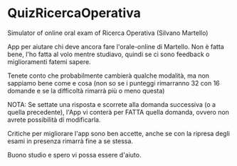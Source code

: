 # QuizRicercaOperativa
Simulator of online oral exam of Ricerca Operativa (Silvano Martello)

App per aiutare chi deve ancora fare l'orale-online di Martello.
Non è fatta bene, l'ho fatta al volo mentre studiavo, quindi se ci sono feedback o miglioramenti fatemi sapere.

Tenete conto che probabilmente cambierà qualche modalità, ma non sappiamo bene come e cosa 
(non so se i punteggi rimarranno 32 con 16 domande e se la difficoltà rimarrà più o meno questa)

NOTA: Se settate una risposta e scorrete alla domanda successiva (o a quella precedente), l'App vi conterà per FATTA quella domanda, ovvero non avrete possibilità
di modificarla.

Critiche per migliorare l'app sono ben accette, anche se con la ripresa degli esami in presenza rimarrà fine a se stessa.

Buono studio e spero vi possa essere d'aiuto.
